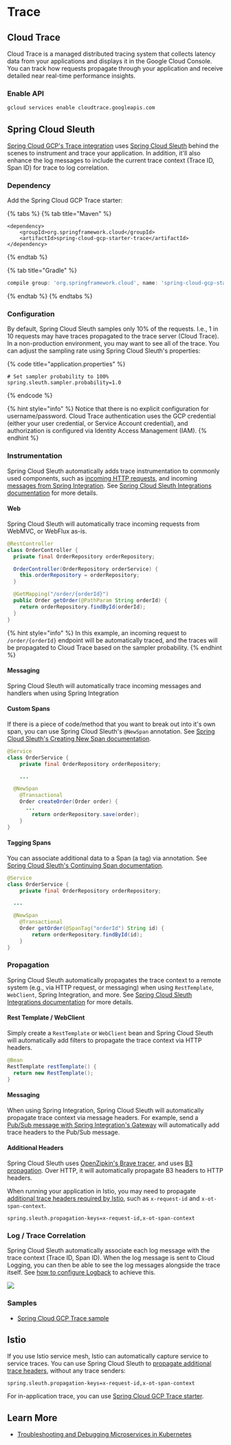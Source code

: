 # Trace

## Cloud Trace

Cloud Trace is a managed distributed tracing system that collects latency data from your applications and displays it in the Google Cloud Console. You can track how requests propagate through your application and receive detailed near real-time performance insights.

### Enable API

```bash
gcloud services enable cloudtrace.googleapis.com
```

## Spring Cloud Sleuth

[Spring Cloud GCP's Trace integration](https://cloud.spring.io/spring-cloud-static/spring-cloud-gcp/current/reference/html/#stackdriver-trace) uses [Spring Cloud Sleuth](https://spring.io/projects/spring-cloud-sleuth) behind the scenes to instrument and trace your application. In addition, it'll also enhance the log messages to include the current trace context \(Trace ID, Span ID\) for trace to log correlation.

### Dependency

Add the Spring Cloud GCP Trace starter:

{% tabs %}
{% tab title="Maven" %}
```markup
<dependency>
    <groupId>org.springframework.cloud</groupId>
    <artifactId>spring-cloud-gcp-starter-trace</artifactId>
</dependency>
```
{% endtab %}

{% tab title="Gradle" %}
```groovy
compile group: 'org.springframework.cloud', name: 'spring-cloud-gcp-starter-trace'
```
{% endtab %}
{% endtabs %}

### Configuration

By default, Spring Cloud Sleuth samples only 10% of the requests. I.e., 1 in 10 requests may have traces propagated to the trace server \(Cloud Trace\). In a non-production environment, you may want to see all of the trace. You can adjust the sampling rate using Spring Cloud Sleuth's properties:

{% code title="application.properties" %}
```text
# Set sampler probability to 100%
spring.sleuth.sampler.probability=1.0
```
{% endcode %}

{% hint style="info" %}
Notice that there is no explicit configuration for username/password. Cloud Trace authentication uses the GCP credential \(either your user credential, or Service Account credential\), and authorization is configured via Identity Access Management \(IAM\).
{% endhint %}

### Instrumentation

Spring Cloud Sleuth automatically adds trace instrumentation to commonly used components, such as [incoming HTTP requests](https://docs.spring.io/spring-cloud-sleuth/docs/2.2.x-SNAPSHOT/reference/html/#http-integration), and incoming [messages from Spring Integration](https://docs.spring.io/spring-cloud-sleuth/docs/2.2.x-SNAPSHOT/reference/html/#messaging-2). See [Spring Cloud Sleuth Integrations documentation](https://docs.spring.io/spring-cloud-sleuth/docs/2.2.x-SNAPSHOT/reference/html/#integrations) for more details.

#### Web

Spring Cloud Sleuth will automatically trace incoming requests from WebMVC, or WebFlux as-is.

```java
@RestController
class OrderController {
  private final OrderRepository orderRepository;

  OrderController(OrderRepository orderService) {
    this.orderRepository = orderRepository;
  }

  @GetMapping("/order/{orderId}")
  public Order getOrder(@PathParam String orderId) {
    return orderRepository.findById(orderId);
  }
}
```

{% hint style="info" %}
In this example, an incoming request to `/order/{orderId}` endpoint will be automatically traced, and the traces will be propagated to Cloud Trace based on the sampler probability.
{% endhint %}

#### Messaging

Spring Cloud Sleuth will automatically trace incoming messages and handlers when using Spring Integration

#### Custom Spans

If there is a piece of code/method that you want to break out into it's own span, you can use Spring Cloud Sleuth's `@NewSpan` annotation. See [Spring Cloud Sleuth's Creating New Span documentation](https://docs.spring.io/spring-cloud-sleuth/docs/2.2.x-SNAPSHOT/reference/html/#creating-new-spans).

```java
@Service
class OrderService {
    private final OrderRepository orderRepository;

    ...

  @NewSpan
    @Transactional
    Order createOrder(Order order) {
      ...
        return orderRepository.save(order);
    }
}
```

#### Tagging Spans

You can associate additional data to a Span \(a tag\) via annotation. See [Spring Cloud Sleuth's Continuing Span documentation](https://docs.spring.io/spring-cloud-sleuth/docs/2.2.x-SNAPSHOT/reference/html/#continuing-spans-2).

```java
@Service
class OrderService {
    private final OrderRepository orderRepository;

  ...

  @NewSpan
    @Transactional
    Order getOrder(@SpanTag("orderId") String id) {
        return orderRepository.findById(id);
    }
}
```

### Propagation

Spring Cloud Sleuth automatically propagates the trace context to a remote system \(e.g., via HTTP request, or messaging\) when using `RestTemplate`, `WebClient`, Spring Integration, and more. See [Spring Cloud Sleuth Integrations documentation](https://docs.spring.io/spring-cloud-sleuth/docs/2.2.x-SNAPSHOT/reference/html/#integrations) for more details.

#### Rest Template / WebClient

Simply create a `RestTemplate` or `WebClient` bean and Spring Cloud Sleuth will automatically add filters to propagate the trace context via HTTP headers.

```java
@Bean
RestTemplate restTemplate() {
  return new RestTemplate();
}
```

#### Messaging

When using Spring Integration, Spring Cloud Sleuth will automatically propagate trace context via message headers. For example, send a [Pub/Sub message with Spring Integration's Gateway](../cloud-services/messaging/pubsub.md#spring-integration) will automatically add trace headers to the Pub/Sub message.

#### Additional Headers

Spring Cloud Sleuth uses [OpenZipkin's Brave tracer](https://github.com/openzipkin/brave), and uses [B3 propagation](https://github.com/openzipkin/b3-propagation). Over HTTP, it will automatically propagate B3 headers to HTTP headers.

When running your application in Istio, you may need to propagate [additional trace headers required by Istio](https://istio.io/latest/faq/distributed-tracing/#how-to-support-tracing), such as `x-request-id` and `x-ot-span-context`.

```text
spring.sleuth.propagation-keys=x-request-id,x-ot-span-context
```

### Log / Trace Correlation

Spring Cloud Sleuth automatically associate each log message with the trace context \(Trace ID, Span ID\). When the log message is sent to Cloud Logging, you can then be able to see the log messages alongside the trace itself. See [how to configure Logback](logging.md#log-trace-correlation) to achieve this.

![](https://lh3.googleusercontent.com/O6u214GgMO_GD-xNUkHVj8KTOBH6pf8-_SJP1x17QhdT9Fle3D30gjV-wuTOSSYDHWnjMqFyZmymAIroBTrxNRJGXrT6JqWRQYGVyZE0DMXRDCR4IkNxBCoAwKGnzyctcJMk7-PPBQ)

### Samples

* [Spring Cloud GCP Trace sample](https://github.com/spring-cloud/spring-cloud-gcp/tree/master/spring-cloud-gcp-samples/spring-cloud-gcp-trace-sample)

## Istio

If you use Istio service mesh, Istio can automatically capture service to service traces. You can use Spring Cloud Sleuth to [propagate additional trace headers](trace.md#additional-headers), without any trace senders:

```text
spring.sleuth.propagation-keys=x-request-id,x-ot-span-context
```

For in-application trace, you can use [Spring Cloud GCP Trace starter](trace.md#spring-cloud-sleuth).

## Learn More

* [Troubleshooting and Debugging Microservices in Kubernetes](https://saturnism.me/talk/troubleshooting-debugging-microservices/)
